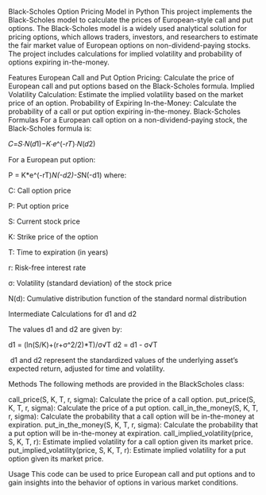 Black-Scholes Option Pricing Model in Python
This project implements the Black-Scholes model to calculate the prices of European-style call and put options. The Black-Scholes model is a widely used analytical solution for pricing options, which allows traders, investors, and researchers to estimate the fair market value of European options on non-dividend-paying stocks. The project includes calculations for implied volatility and probability of options expiring in-the-money.

Features
European Call and Put Option Pricing: Calculate the price of European call and put options based on the Black-Scholes formula.
Implied Volatility Calculation: Estimate the implied volatility based on the market price of an option.
Probability of Expiring In-the-Money: Calculate the probability of a call or put option expiring in-the-money.
Black-Scholes Formulas
For a European call option on a non-dividend-paying stock, the Black-Scholes formula is:

𝐶=𝑆⋅𝑁(𝑑1)−𝐾⋅𝑒^(-𝑟𝑇)⋅𝑁(𝑑2)

For a European put option:

P = K*e^(-rT)*N(-d2)-S*N(-d1)
where:


C: Call option price

P: Put option price

S: Current stock price

K: Strike price of the option

T: Time to expiration (in years)

r: Risk-free interest rate

σ: Volatility (standard deviation) of the stock price

N(d): Cumulative distribution function of the standard normal distribution


Intermediate Calculations for d1 and d2
 
The values d1 and d2 are given by:

d1 = (ln(S/K)+(r+σ^2/2)*T)/σ√T
d2 = d1 - σ√T

​
d1 and d2 represent the standardized values of the underlying asset’s expected return, adjusted for time and volatility.

Methods
The following methods are provided in the BlackScholes class:

call_price(S, K, T, r, sigma): Calculate the price of a call option.
put_price(S, K, T, r, sigma): Calculate the price of a put option.
call_in_the_money(S, K, T, r, sigma): Calculate the probability that a call option will be in-the-money at expiration.
put_in_the_money(S, K, T, r, sigma): Calculate the probability that a put option will be in-the-money at expiration.
call_implied_volatility(price, S, K, T, r): Estimate implied volatility for a call option given its market price.
put_implied_volatility(price, S, K, T, r): Estimate implied volatility for a put option given its market price.

Usage
This code can be used to price European call and put options and to gain insights into the behavior of options in various market conditions.

